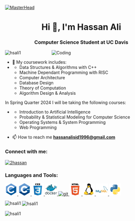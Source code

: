 [![MasterHead](https://user-images.githubusercontent.com/74038190/241765440-80728820-e06b-4f96-9c9e-9df46f0cc0a5.gif)](https://github.com/Hsali1)
<h1 align="center">Hi 👋, I'm Hassan Ali</h1>
<h3 align="center">Computer Science Student at UC Davis</h3>
<img align="right" alt="Coding" width="350" src="https://raw.githubusercontent.com/gist/patevs/b007a0e98fb216438d4cbf559fac4166/raw/88f20c9d749d756be63f22b09f3c4ac570bc5101/programming.gif">

<p align="left"> <img src="https://komarev.com/ghpvc/?username=hsali1&label=Profile%20views&color=0e75b6&style=flat" alt="hsali1" /> </p>

- 🌱 My coursework includes: 
- <ul>
    <li>Data Structures & Algorithms with C++</li>
    <li>Machine Dependant Programming with RISC</li>
    <li>Computer Architecture</li>
    <li>Database Design</li>
    <li>Theory of Computation</li>
    <li>Algorithm Design & Analysis</li>
  </ul>

In Spring Quarter 2024 I will be taking the following courses:
- <ul>
    <li>Introduction to Artificial Intelligence</li>
    <li>Probability & Statistical Modeling for Computer Science</li>
    <li>Operating Systems & System Programming</li>
    <li>Web Programming</li>
  </ul>

- 📫 How to reach me **hassanalisid1996@gmail.com**

<h3 align="left">Connect with me:</h3>
<p align="left">
<a href="https://linkedin.com/in/2hassan/" target="blank"><img align="center" src="https://raw.githubusercontent.com/rahuldkjain/github-profile-readme-generator/master/src/images/icons/Social/linked-in-alt.svg" alt="2hassan" height="30" width="40" /></a>
</p>

<h3 align="left">Languages and Tools:</h3>
<p align="left"> <a href="https://www.cprogramming.com/" target="_blank" rel="noreferrer"> <img src="https://raw.githubusercontent.com/devicons/devicon/master/icons/c/c-original.svg" alt="c" width="40" height="40"/> </a> <a href="https://www.w3schools.com/cpp/" target="_blank" rel="noreferrer"> <img src="https://raw.githubusercontent.com/devicons/devicon/master/icons/cplusplus/cplusplus-original.svg" alt="cplusplus" width="40" height="40"/> </a> <a href="https://www.w3schools.com/css/" target="_blank" rel="noreferrer"> <img src="https://raw.githubusercontent.com/devicons/devicon/master/icons/css3/css3-original-wordmark.svg" alt="css3" width="40" height="40"/> </a> <a href="https://www.docker.com/" target="_blank" rel="noreferrer"> <img src="https://raw.githubusercontent.com/devicons/devicon/master/icons/docker/docker-original-wordmark.svg" alt="docker" width="40" height="40"/> </a> <a href="https://git-scm.com/" target="_blank" rel="noreferrer"> <img src="https://www.vectorlogo.zone/logos/git-scm/git-scm-icon.svg" alt="git" width="40" height="40"/> </a> <a href="https://www.w3.org/html/" target="_blank" rel="noreferrer"> <img src="https://raw.githubusercontent.com/devicons/devicon/master/icons/html5/html5-original-wordmark.svg" alt="html5" width="40" height="40"/> </a> <a href="https://www.linux.org/" target="_blank" rel="noreferrer"> <img src="https://raw.githubusercontent.com/devicons/devicon/master/icons/linux/linux-original.svg" alt="linux" width="40" height="40"/> </a> <a href="https://www.mysql.com/" target="_blank" rel="noreferrer"> <img src="https://raw.githubusercontent.com/devicons/devicon/master/icons/mysql/mysql-original-wordmark.svg" alt="mysql" width="40" height="40"/> </a> <a href="https://www.python.org" target="_blank" rel="noreferrer"> <img src="https://raw.githubusercontent.com/devicons/devicon/master/icons/python/python-original.svg" alt="python" width="40" height="40"/> </a> </p>

<p><img align="left" src="https://github-readme-stats.vercel.app/api/top-langs?username=hsali1&show_icons=true&locale=en&layout=compact" alt="hsali1" /></p>

<p>&nbsp;<img align="center" src="https://github-readme-stats.vercel.app/api?username=hsali1&show_icons=true&locale=en" alt="hsali1" /></p>

<p><img align="center" src="https://github-readme-streak-stats.herokuapp.com/?user=hsali1&" alt="hsali1" /></p>
